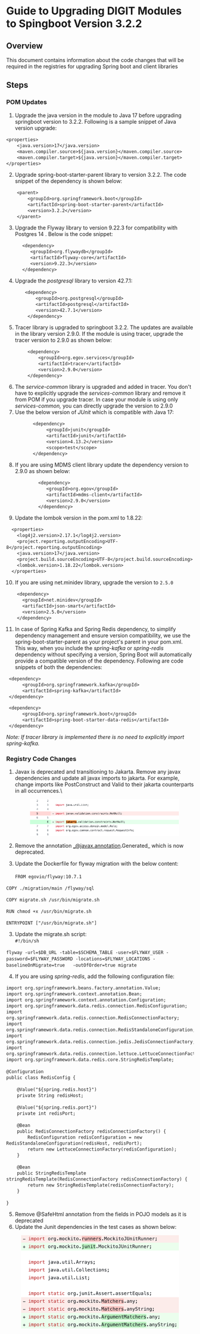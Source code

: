 # Guide to Upgrading DIGIT Modules to Spingboot Version 3.2.2

## Overview

This document contains information about the code changes that will be required in the registries for upgrading Spring boot and client libraries

## Steps

### POM Updates

1. Upgrade the java version in the module to Java 17 before upgrading springboot version to 3.2.2. Following is a sample snippet of Java version upgrade:

```
<properties>
    <java.version>17</java.version>
    <maven.compiler.source>${java.version}</maven.compiler.source>
    <maven.compiler.target>${java.version}</maven.compiler.target>
</properties>
```

2. Upgrade spring-boot-starter-parent library to version 3.2.2. The code snippet of the dependency is shown below:

```
    <parent>
        <groupId>org.springframework.boot</groupId>
        <artifactId>spring-boot-starter-parent</artifactId>
        <version>3.2.2</version>
    </parent>
```

3. Upgrade the Flyway library to version 9.22.3 for compatibility with Postgres 14 . Below is the code snippet:

```
      <dependency>
         <groupId>org.flywaydb</groupId>
         <artifactId>flyway-core</artifactId>
         <version>9.22.3</version>
      </dependency>
```

4. Upgrade the _postgresql_ library to version 42.7.1:

```
       <dependency>
           <groupId>org.postgresql</groupId>
           <artifactId>postgresql</artifactId>
           <version>42.7.1</version>
        </dependency>
```

5. Tracer library is upgraded to springboot 3.2.2. The updates are available in the library version 2.9.0. If the module is using tracer, upgrade the tracer version to 2.9.0 as shown below:

```
        <dependency>
            <groupId>org.egov.services</groupId>
            <artifactId>tracer</artifactId>
            <version>2.9.0</version>
        </dependency>
```

6. The _service-common_ library is  upgraded and added in tracer. You don't have to explicitly upgrade the _services-common_ library and remove it from POM if you upgrade tracer. In case your module is using only  _services-common,_ you can directly upgrade the version to 2.9.0
7. Use the below version of _JUnit_ which is compatible with Java 17:

```
          <dependency>
               <groupId>junit</groupId>
               <artifactId>junit</artifactId>
               <version>4.13.2</version>
               <scope>test</scope>
          </dependency>
```

8. If you are using MDMS client library update the dependency version to 2.9.0 as shown below:

```
            <dependency>
               <groupId>org.egov</groupId>
               <artifactId>mdms-client</artifactId>
               <version>2.9.0</version>
            </dependency>
```

9. Update the lombok version in the pom.xml to 1.8.22:

```
  <properties>
    <log4j2.version>2.17.1</log4j2.version>
    <project.reporting.outputEncoding>UTF-8</project.reporting.outputEncoding>
    <java.version>17</java.version>
    <project.build.sourceEncoding>UTF-8</project.build.sourceEncoding>
    <lombok.version>1.18.22</lombok.version>
  </properties>
```

10. If you are using net.minidev library, upgrade the version to `2.5.0`

```
    <dependency>
      <groupId>net.minidev</groupId>
      <artifactId>json-smart</artifactId>
      <version>2.5.0</version>
    </dependency>
```

11. In case of Spring Kafka and Spring Redis dependency, to simplify dependency management and ensure version compatibility, we use the spring-boot-starter-parent as your project's parent in your pom.xml. This way, when you include the _spring-kafka_ or _spring-redis_ dependency without specifying a version, Spring Boot will automatically provide a compatible version of the dependency. Following are code snippets of both the dependencies:

```
 <dependency>
      <groupId>org.springframework.kafka</groupId>
      <artifactId>spring-kafka</artifactId>
 </dependency>
```

```
 <dependency>
      <groupId>org.springframework.boot</groupId>
      <artifactId>spring-boot-starter-data-redis</artifactId>
 </dependency>
```

_Note: If tracer library is implemented there is no need to explicitly import spring-kafka._

### Registry Code Changes&#x20;

1.  Javax is deprecated and transitioning to Jakarta. Remove any javax dependencies and update all javax imports to jakarta. For example, change imports like PostConstruct and Valid to their jakarta counterparts in all occurrences.\


    <figure><img src="../../../.gitbook/assets/Screenshot 2024-03-14 at 11.05.01 AM (1).png" alt=""><figcaption></figcaption></figure>
2. Remove the annotation _@javax.annotation.Generated_ which is now deprecated.
3. Update the Dockerfile for flyway migration with the below content:\
   \
   &#x20; `FROM egovio/flyway:10.7.1`

&#x20;         `COPY ./migration/main /flyway/sql`

&#x20;         `COPY migrate.sh /usr/bin/migrate.sh`

&#x20;         `RUN chmod +x /usr/bin/migrate.sh`

&#x20;         `ENTRYPOINT ["/usr/bin/migrate.sh"]`

3. Update the migrate.sh script:\
   &#x20;   `#!/bin/sh`

`flyway -url=$DB_URL -table=$SCHEMA_TABLE -user=$FLYWAY_USER -password=$FLYWAY_PASSWORD -locations=$FLYWAY_LOCATIONS -baselineOnMigrate=true   -outOfOrder=true migrate`

4. If you are using _spring-redis_, add the following configuration file:

```
import org.springframework.beans.factory.annotation.Value;
import org.springframework.context.annotation.Bean;
import org.springframework.context.annotation.Configuration;
import org.springframework.data.redis.connection.RedisConfiguration;
import org.springframework.data.redis.connection.RedisConnectionFactory;
import org.springframework.data.redis.connection.RedisStandaloneConfiguration;
import org.springframework.data.redis.connection.jedis.JedisConnectionFactory;
import org.springframework.data.redis.connection.lettuce.LettuceConnectionFactory;
import org.springframework.data.redis.core.StringRedisTemplate;

@Configuration
public class RedisConfig {

    @Value("${spring.redis.host}")
    private String redisHost;

    @Value("${spring.redis.port}")
    private int redisPort;

    @Bean
    public RedisConnectionFactory redisConnectionFactory() {
        RedisConfiguration redisConfiguration = new RedisStandaloneConfiguration(redisHost, redisPort);
        return new LettuceConnectionFactory(redisConfiguration);
    }

    @Bean
    public StringRedisTemplate stringRedisTemplate(RedisConnectionFactory redisConnectionFactory) {
        return new StringRedisTemplate(redisConnectionFactory);
    }

}
```

5. Remove @SafeHtml annotation from the fields in POJO models as it is deprecated
6. Update the Junit dependencies in the test cases as shown below:

<figure><img src="../../../.gitbook/assets/Screenshot 2024-03-04 at 7.03.06 PM.png" alt=""><figcaption><p> </p></figcaption></figure>
